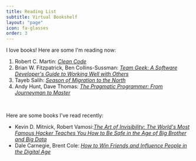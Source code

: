 ```yaml
---
title: Reading List
subtitle: Virtual Bookshelf
layout: "page"
icon: fa-glasses
order: 3
---
```


I love books! Here are some I'm reading now:

1. Robert C. Martin: [*Clean Code*](https://www.goodreads.com/book/show/3735293-clean-code)
2. Brian W. Fitzpatrick, Ben Collins-Sussman: [*Team Geek: A Software Developer's Guide to Working Well with Others*](https://www.goodreads.com/book/show/14514115-team-geek)
3. Tayeb Salih: [*Season of Migration to the North*](https://www.goodreads.com/book/show/669780.Season_of_Migration_to_the_North)
4. Andy Hunt, Dave Thomas: [*The Pragmatic Programmer: From Journeyman to Master*](https://www.goodreads.com/book/show/4099.The_Pragmatic_Programmer)

<br>

Here are some books I've read recently:

* Kevin D. Mitnick, Robert Vamosi:[*The Art of Invisibility: The World's Most Famous Hacker Teaches You How to Be Safe in the Age of Big Brother and Big Data*](https://www.goodreads.com/book/show/30363785-the-art-of-invisibility)
* Dale Carnegie, Brent Cole: [*How to Win Friends and Influence People in the Digital Age*](https://www.goodreads.com/book/show/12176421-how-to-win-friends-and-influence-people-in-the-digital-age)